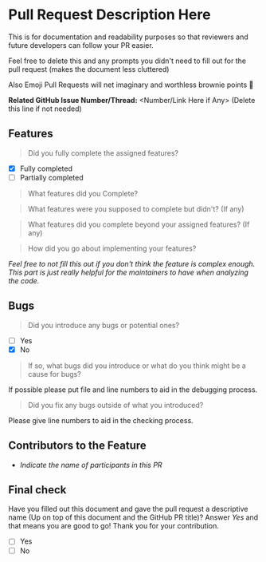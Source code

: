 # Pull Request Description Here

This is for documentation and readability purposes so that reviewers and future developers can follow your PR easier.
    
Feel free to delete this and any prompts you didn't need to fill out for the pull request (makes the document less cluttered)
    
Also Emoji Pull Requests will net imaginary and worthless brownie points 🚀

**Related GitHub Issue Number/Thread:** <Number/Link Here if Any> (Delete this line if not needed)

## Features

> Did you fully complete the assigned features?

- [x] Fully completed
- [ ] Partially completed

> What features did you Complete?

> What features were you supposed to complete but didn't? (If any)

> What features did you complete beyond your assigned features? (If any)

> How did you go about implementing your features?

_Feel free to not fill this out if you don't think the feature is complex enough. This part is just really helpful for the maintainers to have when analyzing the code._

## Bugs

> Did you introduce any bugs or potential ones?

- [ ] Yes
- [x] No
    
> If so, what bugs did you introduce or what do you think might be a cause for bugs?

If possible please put file and line numbers to aid in the debugging process.

> Did you fix any bugs outside of what you introduced?

Please give line numbers to aid in the checking process.

## Contributors to the Feature

- *Indicate the name of participants in this PR*

## Final check

Have you filled out this document and gave the pull request a descriptive name (Up on top of this document and the GitHub PR title)? Answer *Yes* and that means you are good to go! Thank you for your contribution.

- [ ] Yes
- [ ] No
